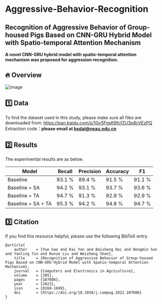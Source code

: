 # Aggressive-Behavior-Recognition
## Recognition of Aggressive Behavior of Group-housed Pigs Based on CNN-GRU Hybrid Model with Spatio-temporal Attention Mechanism
__A novel CNN-GRU hybrid model with spatio-temporal attention mechanism was proposed for aggression recognition.__

## 🔥 Overview
![image](https://github.com/user-attachments/assets/fb8c5c69-282e-469a-b8e3-7c51ee87d899)


## 1️⃣ Data
To find the dataset used in this study, please make sure all files are downloaded from:  https://pan.baidu.com/s/1Gv5FgsK9fcfZU3p8cVEzPQ 
Extraction code：**please email at bsdai@neau.edu.cn**


## 2️⃣ Results
The experimental results are as below.

| Model                |  Recall  | Precision | Accuracy |    F1   |
| -------------------- | -------- | --------- | -------- | ------- |
| Baseline             |  93.1 %  |  89.4 %   |  91.5 %  |  91.1 % |
| Baseline + SA        |  94.2 %  |  93.1 %   |  93.7 %  |  93.6 % |
| Baseline + TA        |  94.7 %  |  91.3 %   |  92.9 %  |  92.9 % |
| Baseline + SA + TA   |  95.3 %  |  94.2 %   |  94.8 %  |  94.7 % |



## 3️⃣ Citation
If you find this resource helpful, please use the following BibTeX entry.
```
@article{
    author    = {Yue Gao and Kai Yan and Baisheng Dai and Hongmin Sun and Yanling Yin and Runze Liu and Weizheng Shen},
    title     = {Recognition of Aggressive Behavior of Group-housed Pigs Based on CNN-GRU Hybrid Model with Spatio-temporal Attention Mechanism},
    journal   = {Computers and Electronics in Agriculture},
    volume    = {205},
    pages     = {107606},
    year      = {2023},
    issn      = {0168-1699},
    doi       = {https://doi.org/10.1016/j.compag.2022.107606}
}
```

